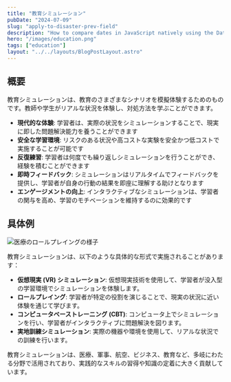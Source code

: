 ```yaml
---
title: "教育シミュレーション"
pubDate: "2024-07-09"
slug: "apply-to-disaster-prev-field"
description: "How to compare dates in JavaScript natively using the Date Object, without using any third-party libraries."
hero: "/images/education.png"
tags: ["education"]
layout: "../../layouts/BlogPostLayout.astro"
---
```


## 概要

教育シミュレーションは、教育のさまざまなシナリオを模擬体験するためのものです。教師や学生がリアルな状況を体験し、対処方法を学ぶことができます。

- **現代的な体験**: 学習者は、実際の状況をシミュレーションすることで、現実に即した問題解決能力を養うことができます
- **安全な学習環境**: リスクのある状況や高コストな実験を安全かつ低コストで実施することが可能です
- **反復練習**: 学習者は何度でも繰り返しシミュレーションを行うことができ、経験を積むことができます
- **即時フィードバック**: シミュレーションはリアルタイムでフィードバックを提供し、学習者が自身の行動の結果を即座に理解する助けとなります
- **エンゲージメントの向上**: インタラクティブなシミュレーションは、学習者の関与を高め、学習のモチベーションを維持するのに効果的です

## 具体例

<img src="/images/role-playing.jpeg" alt="医療のロールプレイングの様子" >

教育シミュレーションは、以下のような具体的な形式で実施されることがあります：

- **仮想現実 (VR) シミュレーション**: 仮想現実技術を使用して、学習者が没入型の学習環境でシミュレーションを体験します。
- **ロールプレイング**: 学習者が特定の役割を演じることで、現実の状況に近い体験を通じて学びます。
- **コンピュータベーストレーニング (CBT)**: コンピュータ上でシミュレーションを行い、学習者がインタラクティブに問題解決を図ります。
- **実地訓練シミュレーション**: 実際の機器や環境を使用して、リアルな状況での訓練を行います。

教育シミュレーションは、医療、軍事、航空、ビジネス、教育など、多岐にわたる分野で活用されており、実践的なスキルの習得や知識の定着に大きく貢献しています。

